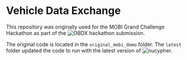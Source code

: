 Vehicle Data Exchange
=====================

This repository was originally used for the MOBI Grand Challenge Hackathon as part of 
the ![OBDX](https://devpost.com/software/obdx) hackathon submission.

The original code is located in the `original_mobi_demo` folder. The `latest` folder updated the code 
to run with the latest version of ![`nucypher`](https://github.com/nucypher/nucypher).
